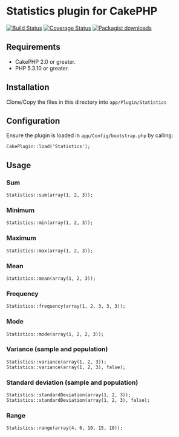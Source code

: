 # Statistics plugin for CakePHP

[![Build Status](https://travis-ci.org/tersmitten/cakephp-statistics.png?branch=master)](https://travis-ci.org/tersmitten/cakephp-statistics) [![Coverage Status](https://coveralls.io/repos/tersmitten/cakephp-statistics/badge.png)](https://coveralls.io/r/tersmitten/cakephp-statistics)  [![Packagist downloads](http://img.shields.io/packagist/dt/tersmitten/cakephp-statistics.svg)](https://packagist.org/packages/tersmitten/cakephp-statistics)

## Requirements

* CakePHP 2.0 or greater.
* PHP 5.3.10 or greater.

## Installation

Clone/Copy the files in this directory into `app/Plugin/Statistics`

## Configuration

Ensure the plugin is loaded in `app/Config/bootstrap.php` by calling:

```
CakePlugin::load('Statistics');
```

## Usage

### Sum
```
Statistics::sum(array(1, 2, 3));
```

### Minimum
```
Statistics::min(array(1, 2, 3));
```

### Maximum
```
Statistics::max(array(1, 2, 3));
```

### Mean
```
Statistics::mean(array(1, 2, 3));
```

### Frequency
```
Statistics::frequency(array(1, 2, 3, 3, 3));
```

### Mode
```
Statistics::mode(array(1, 2, 2, 3));
```

### Variance (sample and population)
```
Statistics::variance(array(1, 2, 3));
Statistics::variance(array(1, 2, 3), false);
```

### Standard deviation (sample and population)
```
Statistics::standardDeviation(array(1, 2, 3));
Statistics::standardDeviation(array(1, 2, 3), false);
```

### Range
```
Statistics::range(array(4, 6, 10, 15, 18));
```
